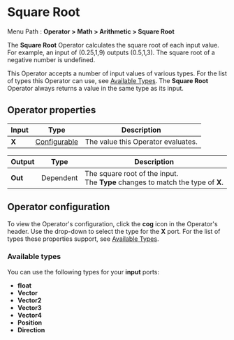 # Square Root

Menu Path : **Operator > Math > Arithmetic > Square Root** 

The **Square Root** Operator calculates the square root of each input value. For example, an input of (0.25,1,9) outputs (0.5,1,3).  The square root of a negative number is undefined.

This Operator accepts a number of input values of various types. For the list of types this Operator can use, see [Available Types](#available-types). The **Square Root** Operator always returns a value in the same type as its input. 

## Operator properties

| **Input** | **Type**                                | **Description**                    |
| --------- | --------------------------------------- | ---------------------------------- |
| **X**     | [Configurable](#operator-configuration) | The value this Operator evaluates. |

| **Output** | **Type**  | **Description**                                              |
| ---------- | --------- | ------------------------------------------------------------ |
| **Out**    | Dependent | The square root of the input.<br/>The **Type** changes to match the type of **X**. |

## Operator configuration

To view the Operator's configuration, click the **cog** icon in the Operator's header. Use the drop-down to select the type for the **X** port. For the list of types these properties support, see [Available Types](#available-types).



### Available types

You can use the following types for your **input** ports:

- **float**
- **Vector**
- **Vector2**
- **Vector3**
- **Vector4**
- **Position**
- **Direction**